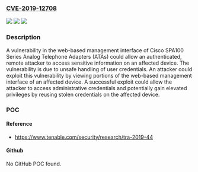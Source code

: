 ### [CVE-2019-12708](https://cve.mitre.org/cgi-bin/cvename.cgi?name=CVE-2019-12708)
![](https://img.shields.io/static/v1?label=Product&message=Cisco%20SPA112%202-Port%20Phone%20Adapter%20&color=blue)
![](https://img.shields.io/static/v1?label=Version&message=n%2Fa&color=blue)
![](https://img.shields.io/static/v1?label=Vulnerability&message=CWE-200&color=brighgreen)

### Description

A vulnerability in the web-based management interface of Cisco SPA100 Series Analog Telephone Adapters (ATAs) could allow an authenticated, remote attacker to access sensitive information on an affected device. The vulnerability is due to unsafe handling of user credentials. An attacker could exploit this vulnerability by viewing portions of the web-based management interface of an affected device. A successful exploit could allow the attacker to access administrative credentials and potentially gain elevated privileges by reusing stolen credentials on the affected device.

### POC

#### Reference
- https://www.tenable.com/security/research/tra-2019-44

#### Github
No GitHub POC found.

